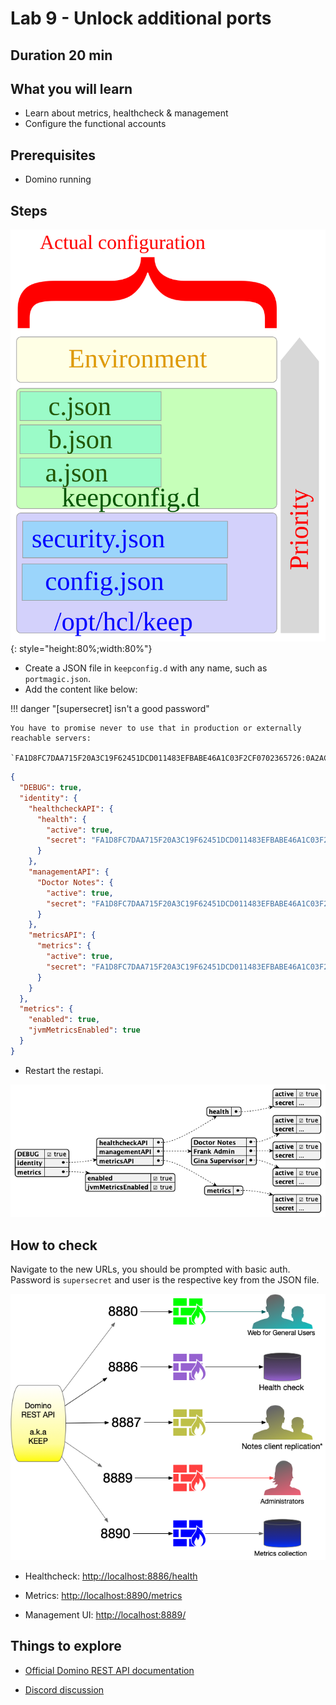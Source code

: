 # Lab 9 - Unlock additional ports

## Duration 20 min

## What you will learn

- Learn about metrics, healthcheck & management
- Configure the functional accounts

## Prerequisites

- Domino running

## Steps

![config stack](img/ActualConfiguration.svg){: style="height:80%;width:80%"}

- Create a JSON file in `keepconfig.d` with any name, such as `portmagic.json`.
- Add the content like below:

!!! danger "[supersecret] isn't a good password"

    You have to promise never to use that in production or externally reachable servers:

    `FA1D8FC7DAA715F20A3C19F62451DCD011483EFBABE46A1C03F2CF0702365726:0A2AC2338974379073BEF880B2EA9E4FE86651974C83D3958DB73C81047CF3815456678A3EE206975CE17B7874589478A2FC92DCDF2C1794087AED94BF8FD4CA`

```json
{
  "DEBUG": true,
  "identity": {
    "healthcheckAPI": {
      "health": {
        "active": true,
        "secret": "FA1D8FC7DAA715F20A3C19F62451DCD011483EFBABE46A1C03F2CF0702365726:0A2AC2338974379073BEF880B2EA9E4FE86651974C83D3958DB73C81047CF3815456678A3EE206975CE17B7874589478A2FC92DCDF2C1794087AED94BF8FD4CA"
      }
    },
    "managementAPI": {
      "Doctor Notes": {
        "active": true,
        "secret": "FA1D8FC7DAA715F20A3C19F62451DCD011483EFBABE46A1C03F2CF0702365726:0A2AC2338974379073BEF880B2EA9E4FE86651974C83D3958DB73C81047CF3815456678A3EE206975CE17B7874589478A2FC92DCDF2C1794087AED94BF8FD4CA"
      }
    },
    "metricsAPI": {
      "metrics": {
        "active": true,
        "secret": "FA1D8FC7DAA715F20A3C19F62451DCD011483EFBABE46A1C03F2CF0702365726:0A2AC2338974379073BEF880B2EA9E4FE86651974C83D3958DB73C81047CF3815456678A3EE206975CE17B7874589478A2FC92DCDF2C1794087AED94BF8FD4CA"
      }
    }
  },
  "metrics": {
    "enabled": true,
    "jvmMetricsEnabled": true
  }
}
```

- Restart the restapi.

![Enable Ports](img/portenable.png)

## How to check

Navigate to the new URLs, you should be prompted with basic auth. Password is `supersecret` and user is the respective key from the JSON file.

![Ports in use](img/PortUse.png)

- Healthcheck: [http://localhost:8886/health](http://localhost:8886/health)

- Metrics: [http://localhost:8890/metrics](http://localhost:8890/metrics)

- Management UI: [http://localhost:8889/](http://localhost:8889/)

## Things to explore

- [Official Domino REST API documentation](https://opensource.hcltechsw.com/Domino-rest-api/index.html)

- [Discord discussion](https://discord.com/invite/jmRHpDRnH4)

